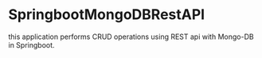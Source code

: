 # SpringbootMongoDBRestAPI
this application performs CRUD operations using REST api with Mongo-DB in Springboot.
